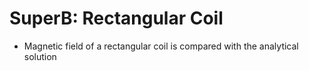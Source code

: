 # SuperB: Rectangular Coil
* Magnetic field of a rectangular coil is compared with the analytical solution
